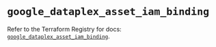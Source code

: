 # `google_dataplex_asset_iam_binding`

Refer to the Terraform Registry for docs: [`google_dataplex_asset_iam_binding`](https://registry.terraform.io/providers/hashicorp/google-beta/6.17.0/docs/resources/google_dataplex_asset_iam_binding).
